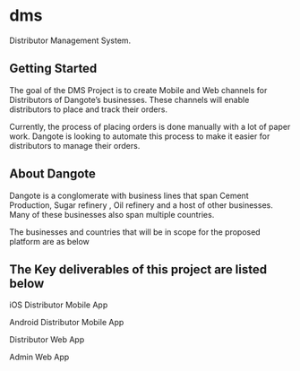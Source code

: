 # dms

Distributor Management System.

## Getting Started

The goal of the DMS Project is to create Mobile and Web channels for Distributors of Dangote’s businesses.  These channels will enable distributors to place and track their orders.

Currently, the process of placing orders is done manually with a lot of paper work.  Dangote is looking to automate this process to make it easier for distributors to manage their orders.

## About Dangote
Dangote is a conglomerate with business lines that span Cement Production, Sugar refinery , Oil refinery and a host of other businesses.  Many of these businesses also span multiple countries.

The businesses and countries that will be in scope for the proposed platform are as below



## The Key deliverables of this project are listed below


iOS Distributor Mobile App

Android Distributor Mobile App

Distributor Web App

Admin Web App
